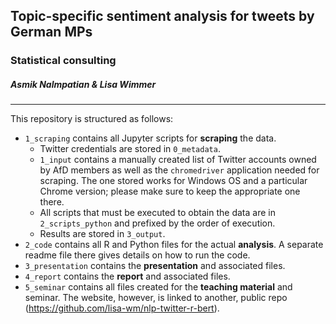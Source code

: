 ## Topic-specific sentiment analysis for tweets by German MPs
### Statistical consulting
##### Asmik Nalmpatian & Lisa Wimmer

***

This repository is structured as follows:

* `1_scraping` contains all Jupyter scripts for **scraping** the data.
  * Twitter credentials are stored in `0_metadata`.
  * `1_input` contains a manually created list of Twitter accounts owned by AfD 
  members as well as the `chromedriver` application needed for scraping. 
  The one stored works for Windows OS and a particular Chrome version; please 
  make sure to keep the appropriate one there.
  * All scripts that must be executed to obtain the data are in 
  `2_scripts_python` 
and prefixed by the order of execution.
  * Results are stored in `3_output`.
* `2_code` contains all R and Python files for the actual **analysis**. A 
separate readme file there gives details on how to run the code.
* `3_presentation` contains the **presentation** and associated files.
* `4_report` contains the **report** and associated files.
* `5_seminar` contains all files created for the **teaching material** and 
seminar. The website, however, is linked to another, public repo 
(https://github.com/lisa-wm/nlp-twitter-r-bert).
